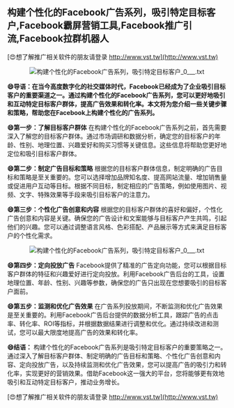 ## **构建个性化的Facebook广告系列，吸引特定目标客户,Facebook霸屏营销工具,Facebook推广引流,Facebook拉群机器人**

[😍想了解推广相关软件的朋友请登录 http://www.vst.tw](http://www.vst.tw)

 <center><img src="https://vst.tw/MP4/tuiguang/png/4.png" alt="构建个性化的Facebook广告系列，吸引特定目标客户_0___.txt"></center>

**😄导语：在当今高度数字化的社交媒体时代，Facebook已经成为了企业吸引目标客户的重要渠道之一。通过构建个性化的Facebook广告系列，您可以更好地吸引和互动特定目标客户群体，提高广告效果和转化率。本文将为您介绍一些关键步骤和策略，帮助您在Facebook上构建个性化的广告系列。**

**😄第一步：了解目标客户群体**
在构建个性化的Facebook广告系列之前，首先需要深入了解您的目标客户群体。通过市场调研和数据分析，确定您的目标客户的年龄、性别、地理位置、兴趣爱好和购买习惯等关键信息。这些信息将帮助您更好地定位和吸引目标客户群体。

**😄第二步：制定广告目标和策略**
根据您的目标客户群体信息，制定明确的广告目标和策略是至关重要的。您可以选择增加品牌知名度、提高网站流量、增加销售量或促进用户互动等目标。根据不同目标，制定相应的广告策略，例如使用图片、视频、文字、特殊效果等手段来吸引目标客户的注意力。

**😄第三步：个性化广告创意和内容**
根据您的目标客户群体的喜好和偏好，个性化广告创意和内容是关键。确保您的广告设计和文案能够与目标客户产生共鸣，引起他们的兴趣。您可以通过调整语言风格、色彩搭配、产品展示等方式来满足目标客户的个性化需求。

 <center><img src="https://vst.tw/MP4/tuiguang/png/6.png" alt="构建个性化的Facebook广告系列，吸引特定目标客户_0___.txt"></center>

**😄第四步：定向投放广告**
Facebook提供了精准的广告定向功能，您可以根据目标客户群体的特征和兴趣爱好进行定向投放。利用Facebook广告后台的工具，设置地理位置、年龄、性别、兴趣等参数，确保您的广告只出现在您想要吸引的目标客户面前。

**😄第五步：监测和优化广告效果**
在广告系列投放期间，不断监测和优化广告效果是至关重要的。利用Facebook广告后台提供的数据分析工具，跟踪广告的点击率、转化率、ROI等指标，并根据数据结果进行调整和优化。通过持续改进和测试，您可以最大限度地提高广告的效果和转化率。

**😄结语：**
构建个性化的Facebook广告系列是吸引特定目标客户的重要策略之一。通过深入了解目标客户群体、制定明确的广告目标和策略、个性化广告创意和内容、定向投放广告，以及持续监测和优化广告效果，您可以提高广告的吸引力和转化率，实现更好的营销效果。借助Facebook这一强大的平台，您将能够更有效地吸引和互动特定目标客户，推动业务增长。

[😍想了解推广相关软件的朋友请登录 http://www.vst.tw](http://www.vst.tw)



